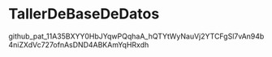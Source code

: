 # TallerDeBaseDeDatos
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
